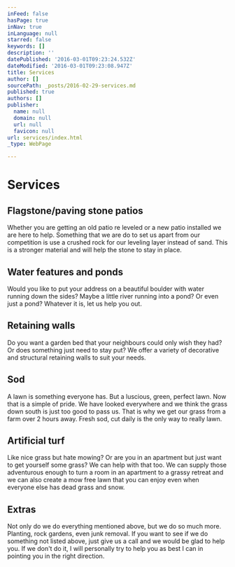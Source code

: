 ```yaml
---
inFeed: false
hasPage: true
inNav: true
inLanguage: null
starred: false
keywords: []
description: ''
datePublished: '2016-03-01T09:23:24.532Z'
dateModified: '2016-03-01T09:23:08.947Z'
title: Services
author: []
sourcePath: _posts/2016-02-29-services.md
published: true
authors: []
publisher:
  name: null
  domain: null
  url: null
  favicon: null
url: services/index.html
_type: WebPage

---
```

# Services

## Flagstone/paving stone patios

Whether you are getting an old patio re leveled or a new patio installed we are here to help. Something that we are do to set us apart from our competition is use a crushed rock for our leveling layer instead of sand. This is a stronger material and will help the stone to stay in place.

## Water features and ponds

Would you like to put your address on a beautiful boulder with water running down the sides? Maybe a little river running into a pond? Or even just a pond? Whatever it is, let us help you out.

## Retaining walls

Do you want a garden bed that your neighbours could only wish they had? Or does something just need to stay put? We offer a variety of decorative and structural retaining walls to suit your needs.

## Sod

A lawn is something everyone has. But a luscious, green, perfect lawn. Now that is a simple of pride. We have looked everywhere and we think the grass down south is just too good to pass us. That is why we get our grass from a farm over 2 hours away. Fresh sod, cut daily is the only way to really lawn.

## Artificial turf

Like nice grass but hate mowing? Or are you in an apartment but just want to get yourself some grass? We can help with that too. We can supply those adventurous enough to turn a room in an apartment to a grassy retreat and we can also create a mow free lawn that you can enjoy even when everyone else has dead grass and snow.

## Extras

Not only do we do everything mentioned above, but we do so much more. Planting, rock gardens, even junk removal. If you want to see if we do something not listed above, just give us a call and we would be glad to help you. If we don't do it, I will personally try to help you as best I can in pointing you in the right direction.